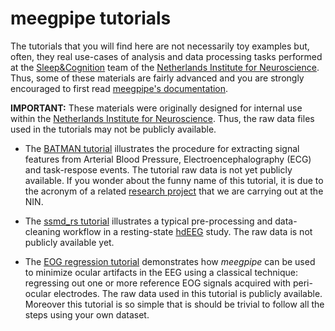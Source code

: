 meegpipe tutorials
========

The tutorials that you will find here are not necessarily toy examples but,
often, they real use-cases of analysis and data processing tasks performed at
the [Sleep&Cognition][sc] team of the
[Netherlands Institute for Neuroscience][nin]. Thus, some of these materials are
fairly advanced and you are strongly encouraged to first read
[meegpipe's documentation][meegpipe-api].

__IMPORTANT:__ These materials were originally designed for internal use within
the [Netherlands Institute for Neuroscience][nin]. Thus, the raw data files used
in the tutorials may not be publicly available.

[meegpipe-api]: ../+meegpipe/README.md
[sc]: http://www.nin.knaw.nl/research_groups/van_someren_group
[nin]: http://www.nin.knaw.nl/


* The [BATMAN tutorial][batman] illustrates the procedure for extracting signal
  features from Arterial Blood Pressure, Electroencephalography (ECG) and
  task-respose events. The tutorial raw data
  is not yet publicly available. If you wonder about the funny name of this
  tutorial, it is due to the acronym of a related
  [research project][batman-project] that we are carrying out at the NIN.

[batman-project]: http://www.neurosipe.nl/project.php?id=23&sess=6eccc41939665cfccccd8c94d8e0216f

* The [ssmd_rs tutorial][ssmd_rs] illustrates a typical pre-processing and
  data-cleaning workflow in a resting-state [hdEEG][hdeeg] study. The raw data
  is not publicly available yet.

[batman]:  ./batman/README.md
[ssmd_rs]: ./ssmd_rs/README.md
[hdeeg]: http://en.wikipedia.org/wiki/Electroencephalography

* The [EOG regression tutorial][eog-tut] demonstrates how _meegpipe_ can be used
  to minimize ocular artifacts in the EEG using a classical technique:
  regressing out one or more reference EOG signals acquired with peri-ocular
  electrodes. The raw data used in this tutorial is publicly available. Moreover
  this tutorial is so simple that is should be trivial to follow all the steps
  using your own dataset.

[eog-tut]: ./eog/README.md
